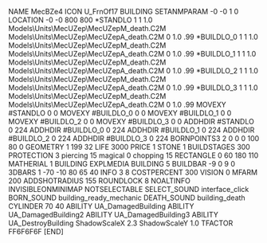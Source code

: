 NAME  MecBZe4
ICON U_FrnOf17
BUILDING
SETANMPARAM -0 -0 1 0
LOCATION -0 -0 800 800
*STANDLO      1 1 1.0 Models\Units\MecUZep\MecUZepM_death.C2M Models\Units\MecUZep\MecUZepA_death.C2M 0 1.0 .99
*BUILDLO_0    1 1 1.0 Models\Units\MecUZep\MecUZepM_death.C2M Models\Units\MecUZep\MecUZepA_death.C2M 0 1.0 .99
*BUILDLO_1    1 1 1.0 Models\Units\MecUZep\MecUZepM_death.C2M Models\Units\MecUZep\MecUZepA_death.C2M 0 1.0 .99
*BUILDLO_2    1 1 1.0 Models\Units\MecUZep\MecUZepM_death.C2M Models\Units\MecUZep\MecUZepA_death.C2M 0 1.0 .99
*BUILDLO_3    1 1 1.0 Models\Units\MecUZep\MecUZepM_death.C2M Models\Units\MecUZep\MecUZepA_death.C2M 0 1.0 .99
MOVEXY #STANDLO   0 0
MOVEXY #BUILDLO_0 0 0
MOVEXY #BUILDLO_1 0 0
MOVEXY #BUILDLO_2 0 0
MOVEXY #BUILDLO_3 0 0
ADDHDIR #STANDLO 0 224
ADDHDIR #BUILDLO_0 0 224
ADDHDIR #BUILDLO_1 0 224
ADDHDIR #BUILDLO_2 0 224
ADDHDIR #BUILDLO_3 0 224
BORNPOINTS3 2 0 0 0 100 80 0
GEOMETRY 1 199 32
LIFE     3000
PRICE 1 STONE 1
BUILDSTAGES 300
PROTECTION 3 piercing 15 magical 0 chopping 15
RECTANGLE    0 60 180 110
MATHERIAL 1 BUILDING
EXPLMEDIA BUILDING 5
BUILDBAR    -9 0 9 0
3DBARS 1 -70 -10 80 65 40
INFO 3 8
COSTPERCENT 300
VISION 0
MFARM 200
ADDSHOTRADIUS 155
ROUNDLOCK 8
NOALTINFO
INVISIBLEONMINIMAP
NOTSELECTABLE
SELECT_SOUND interface_click
BORN_SOUND building_ready_mechanic
DEATH_SOUND building_death
CYLINDER 70 40
ABILITY UA_DamagedBuilding
ABILITY UA_DamagedBuilding2
ABILITY UA_DamagedBuilding3
ABILITY UA_DestroyBuilding
ShadowScaleX 2.3
ShadowScaleY 1.0
TFACTOR FF6F6F6F
[END]
